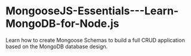 # MongooseJS-Essentials---Learn-MongoDB-for-Node.js
Learn how to create Mongoose Schemas to build a full CRUD application based on the MongoDB database design.
